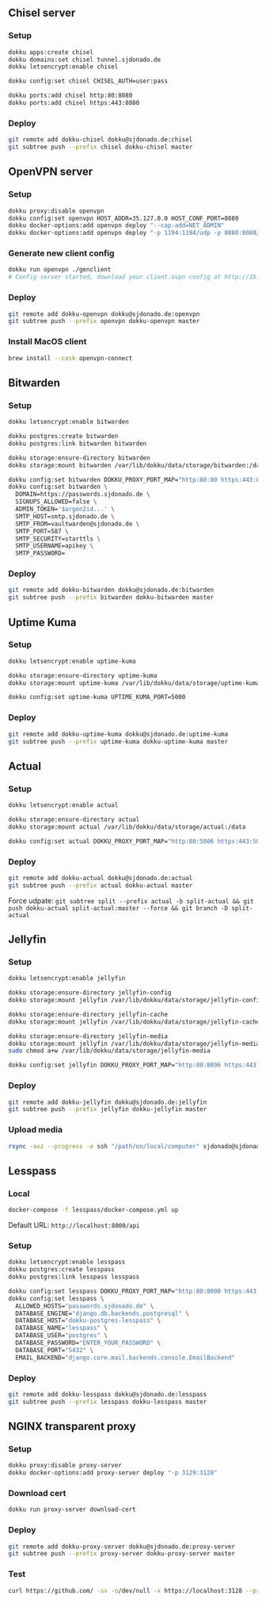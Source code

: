 ## Chisel server

### Setup
```bash
dokku apps:create chisel
dokku domains:set chisel tunnel.sjdonado.de
dokku letsencrypt:enable chisel

dokku config:set chisel CHISEL_AUTH=user:pass

dokku ports:add chisel http:80:8080
dokku ports:add chisel https:443:8080
```

### Deploy
```bash
git remote add dokku-chisel dokku@sjdonado.de:chisel
git subtree push --prefix chisel dokku-chisel master
```

## OpenVPN server

### Setup
```bash
dokku proxy:disable openvpn
dokku config:set openvpn HOST_ADDR=35.127.0.0 HOST_CONF_PORT=8080
dokku docker-options:add openvpn deploy "--cap-add=NET_ADMIN"
dokku docker-options:add openvpn deploy "-p 1194:1194/udp -p 8080:8080/tcp"
```

### Generate new client config
```bash
dokku run openvpn ./genclient
# Config server started, download your client.ovpn config at http://35.127.0.0:8080 ...
```

### Deploy
```bash
git remote add dokku-openvpn dokku@sjdonado.de:openvpn
git subtree push --prefix openvpn dokku-openvpn master
```

### Install MacOS client
```bash
brew install --cask openvpn-connect
```

## Bitwarden

### Setup
```bash
dokku letsencrypt:enable bitwarden

dokku postgres:create bitwarden
dokku postgres:link bitwarden bitwarden

dokku storage:ensure-directory bitwarden
dokku storage:mount bitwarden /var/lib/dokku/data/storage/bitwarden:/data

dokku config:set bitwarden DOKKU_PROXY_PORT_MAP="http:80:80 https:443:80"
dokku config:set bitwarden \
  DOMAIN=https://passwords.sjdonado.de \
  SIGNUPS_ALLOWED=false \
  ADMIN_TOKEN='$argon2id...' \
  SMTP_HOST=smtp.sjdonado.de \
  SMTP_FROM=vaultwarden@sjdonado.de \
  SMTP_PORT=587 \
  SMTP_SECURITY=starttls \
  SMTP_USERNAME=apikey \
  SMTP_PASSWORD=
```

### Deploy
```bash
git remote add dokku-bitwarden dokku@sjdonado.de:bitwarden
git subtree push --prefix bitwarden dokku-bitwarden master
```

## Uptime Kuma

### Setup
```bash
dokku letsencrypt:enable uptime-kuma

dokku storage:ensure-directory uptime-kuma
dokku storage:mount uptime-kuma /var/lib/dokku/data/storage/uptime-kuma:/app/data

dokku config:set uptime-kuma UPTIME_KUMA_PORT=5000
```

### Deploy
```bash
git remote add dokku-uptime-kuma dokku@sjdonado.de:uptime-kuma
git subtree push --prefix uptime-kuma dokku-uptime-kuma master
```

## Actual

### Setup
```bash
dokku letsencrypt:enable actual

dokku storage:ensure-directory actual
dokku storage:mount actual /var/lib/dokku/data/storage/actual:/data

dokku config:set actual DOKKU_PROXY_PORT_MAP="http:80:5006 https:443:5006"
```

### Deploy
```bash
git remote add dokku-actual dokku@sjdonado.de:actual
git subtree push --prefix actual dokku-actual master
```
Force udpate: `git subtree split --prefix actual -b split-actual && git push dokku-actual split-actual:master --force && git branch -D split-actual`

## Jellyfin

### Setup
```bash
dokku letsencrypt:enable jellyfin

dokku storage:ensure-directory jellyfin-config
dokku storage:mount jellyfin /var/lib/dokku/data/storage/jellyfin-config:/config

dokku storage:ensure-directory jellyfin-cache
dokku storage:mount jellyfin /var/lib/dokku/data/storage/jellyfin-cache:/cache

dokku storage:ensure-directory jellyfin-media
dokku storage:mount jellyfin /var/lib/dokku/data/storage/jellyfin-media:/media
sudo chmod a+w /var/lib/dokku/data/storage/jellyfin-media

dokku config:set jellyfin DOKKU_PROXY_PORT_MAP="http:80:8096 https:443:8096"
```

### Deploy
```bash
git remote add dokku-jellyfin dokku@sjdonado.de:jellyfin
git subtree push --prefix jellyfin dokku-jellyfin master
```

### Upload media
```bash
rsync -avz --progress -e ssh "/path/on/local/computer" sjdonado@sjdonado.de:/var/lib/dokku/data/storage/jellyfin-media
```

## Lesspass

### Local
```bash
docker-compose -f lesspass/docker-compose.yml up
```
Default URL: `http://localhost:8000/api`

### Setup
```bash
dokku letsencrypt:enable lesspass
dokku postgres:create lesspass
dokku postgres:link lesspass lesspass

dokku config:set lesspass DOKKU_PROXY_PORT_MAP="http:80:8000 https:443:8000"
dokku config:set lesspass \
  ALLOWED_HOSTS="passwords.sjdonado.de" \
  DATABASE_ENGINE="django.db.backends.postgresql" \
  DATABASE_HOST="dokku-postgres-lesspass" \
  DATABASE_NAME="lesspass" \
  DATABASE_USER="postgres" \
  DATABASE_PASSWORD="ENTER_YOUR_PASSWORD" \
  DATABASE_PORT="5432" \
  EMAIL_BACKEND="django.core.mail.backends.console.EmailBackend"
```

### Deploy
```bash
git remote add dokku-lesspass dokku@sjdonado.de:lesspass
git subtree push --prefix lesspass dokku-lesspass master
```

## NGINX transparent proxy

### Setup
```bash
dokku proxy:disable proxy-server
dokku docker-options:add proxy-server deploy "-p 3129:3128"
```

### Download cert
```bash
dokku run proxy-server download-cert
```

### Deploy
```bash
git remote add dokku-proxy-server dokku@sjdonado.de:proxy-server
git subtree push --prefix proxy-server dokku-proxy-server master
```

### Test
```bash
curl https://github.com/ -sv -o/dev/null -x https://localhost:3128 --proxy-insecure
```
